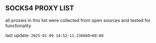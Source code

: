 ## SOCKS4 PROXY LIST

all proxies in this list were collected from open sources and tested for functionality

last update: `2025-01-09 14:52:11.236660+00:00`